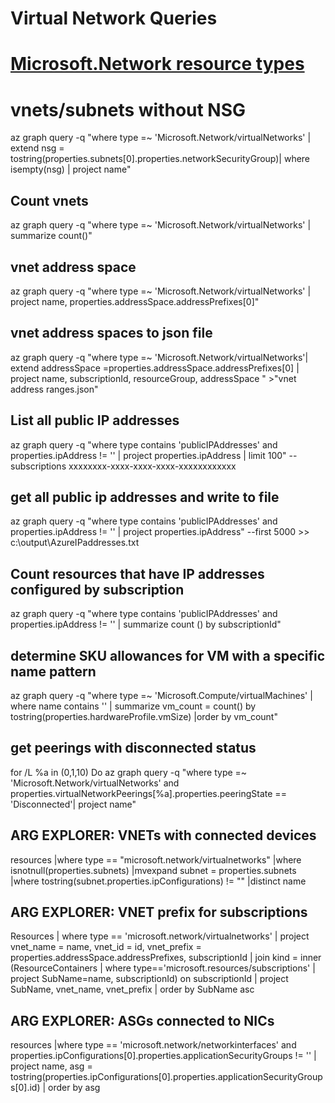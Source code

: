 # Virtual Network Queries
# [Microsoft.Network resource types](https://docs.microsoft.com/en-us/azure/templates/microsoft.network/allversions)

# vnets/subnets without NSG 
az graph query -q "where type =~ 'Microsoft.Network/virtualNetworks' | extend nsg = tostring(properties.subnets[0].properties.networkSecurityGroup)| where isempty(nsg) | project name" 

## Count vnets 
az graph query -q "where type =~ 'Microsoft.Network/virtualNetworks' | summarize count()"

## vnet address space
az graph query -q "where type =~ 'Microsoft.Network/virtualNetworks' | project name, properties.addressSpace.addressPrefixes[0]"

## vnet address spaces to json file
az graph query -q "where type =~ 'Microsoft.Network/virtualNetworks'| extend addressSpace =properties.addressSpace.addressPrefixes[0] | project name, subscriptionId, resourceGroup, addressSpace " >"vnet address ranges.json"

## List all public IP addresses
az graph query -q "where type contains 'publicIPAddresses' and properties.ipAddress != '' | project properties.ipAddress | limit 100" --subscriptions xxxxxxxx-xxxx-xxxx-xxxx-xxxxxxxxxxxx

## get all public ip addresses and write to file
az graph query -q "where type contains 'publicIPAddresses' and properties.ipAddress != '' | project properties.ipAddress" --first 5000 >> c:\output\AzureIPaddresses.txt

## Count resources that have IP addresses configured by subscription
az graph query -q "where type contains 'publicIPAddresses' and properties.ipAddress != '' | summarize count () by subscriptionId"

## determine SKU allowances for VM with a specific name pattern
az graph query -q "where type =~ 'Microsoft.Compute/virtualMachines' | where name contains '<pattern>' | summarize vm_count = count() by tostring(properties.hardwareProfile.vmSize) |order by vm_count"

## get peerings with disconnected status
for /L %a in (0,1,10) Do az graph query -q "where type =~ 'Microsoft.Network/virtualNetworks' and properties.virtualNetworkPeerings[%a].properties.peeringState == 'Disconnected'| project name" 

## ARG EXPLORER: VNETs with connected devices
resources
|where type == "microsoft.network/virtualnetworks"
|where isnotnull(properties.subnets)
|mvexpand subnet = properties.subnets
|where tostring(subnet.properties.ipConfigurations) != ""
|distinct name

## ARG EXPLORER: VNET prefix for subscriptions
Resources
| where type == 'microsoft.network/virtualnetworks'
| project vnet_name = name, vnet_id = id, vnet_prefix = properties.addressSpace.addressPrefixes, subscriptionId
| join kind = inner (ResourceContainers | where type=='microsoft.resources/subscriptions' | project SubName=name, subscriptionId) on subscriptionId
| project SubName, vnet_name, vnet_prefix 
| order by SubName asc

## ARG EXPLORER: ASGs connected to NICs
resources
|where type == 'microsoft.network/networkinterfaces' and properties.ipConfigurations[0].properties.applicationSecurityGroups != '' 
| project name, asg = tostring(properties.ipConfigurations[0].properties.applicationSecurityGroups[0].id) 
| order by asg
